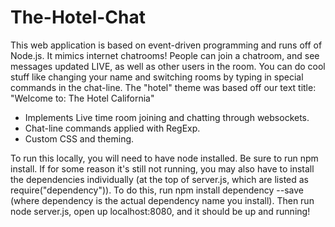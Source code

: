 The-Hotel-Chat
==============

This web application is based on event-driven programming and runs off of Node.js. It mimics internet chatrooms! People can join a chatroom, and see messages updated LIVE, as well as other users in the room. You can do cool stuff like changing your name and switching rooms by typing in special commands in the chat-line. The "hotel" theme was based off our text title: "Welcome to: The Hotel California"

+ Implements Live time room joining and chatting through websockets. 
+ Chat-line commands applied with RegExp. 
+ Custom CSS and theming.

To run this locally, you will need to have node installed.
Be sure to run npm install. If for some reason it's still not running, you may also have to install the dependencies individually (at the top of server.js, which are listed as require("dependency")). To do this, run npm install dependency --save (where dependency is the actual dependency name you install).
Then run node server.js, open up localhost:8080, and it should be up and running!
